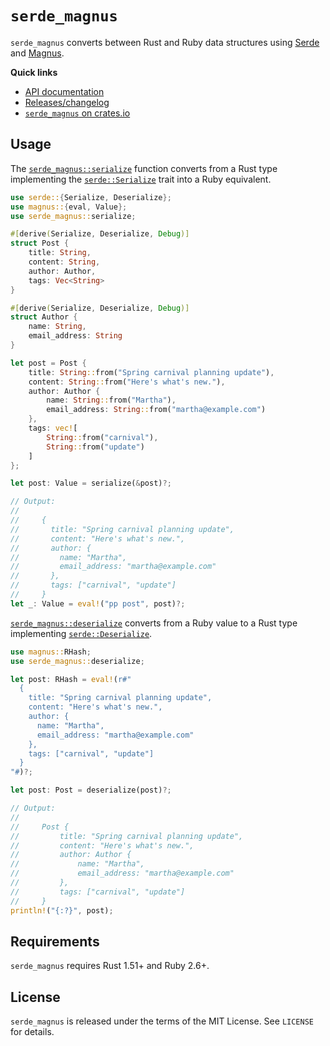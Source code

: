 # `serde_magnus`

`serde_magnus` converts between Rust and Ruby data structures using [Serde] and [Magnus].

[Serde]: https://github.com/serde-rs/serde
[Magnus]: https://github.com/matsadler/magnus

**Quick links**

* [API documentation](https://docs.rs/serde_magnus)
* [Releases/changelog](https://github.com/georgeclaghorn/serde_magnus/releases)
* [`serde_magnus` on crates.io](https://crates.io/crates/serde_magnus)

## Usage

The [`serde_magnus::serialize`] function converts from a Rust type implementing the
[`serde::Serialize`] trait into a Ruby equivalent.

```rust
use serde::{Serialize, Deserialize};
use magnus::{eval, Value};
use serde_magnus::serialize;

#[derive(Serialize, Deserialize, Debug)]
struct Post {
    title: String,
    content: String,
    author: Author,
    tags: Vec<String>
}

#[derive(Serialize, Deserialize, Debug)]
struct Author {
    name: String,
    email_address: String
}

let post = Post {
    title: String::from("Spring carnival planning update"),
    content: String::from("Here's what's new."),
    author: Author {
        name: String::from("Martha"),
        email_address: String::from("martha@example.com")
    },
    tags: vec![
        String::from("carnival"),
        String::from("update")
    ]
};

let post: Value = serialize(&post)?;

// Output:
//
//     {
//       title: "Spring carnival planning update",
//       content: "Here's what's new.",
//       author: {
//         name: "Martha",
//         email_address: "martha@example.com"
//       },
//       tags: ["carnival", "update"]
//     }
let _: Value = eval!("pp post", post)?;
```

[`serde_magnus::deserialize`] converts from a Ruby value to a Rust type implementing
[`serde::Deserialize`].

```rust
use magnus::RHash;
use serde_magnus::deserialize;

let post: RHash = eval!(r#"
  {
    title: "Spring carnival planning update",
    content: "Here's what's new.",
    author: {
      name: "Martha",
      email_address: "martha@example.com"
    },
    tags: ["carnival", "update"]
  }
"#)?;

let post: Post = deserialize(post)?;

// Output:
//
//     Post {
//         title: "Spring carnival planning update",
//         content: "Here's what's new.",
//         author: Author {
//             name: "Martha",
//             email_address: "martha@example.com"
//         },
//         tags: ["carnival", "update"]
//     }
println!("{:?}", post);
```

[`serde_magnus::serialize`]: https://docs.rs/serde_magnus/latest/serde_magnus/fn.serialize.html
[`serde::Serialize`]: https://docs.rs/serde/latest/serde/trait.Serialize.html
[`serde_magnus::deserialize`]: https://docs.rs/serde_magnus/latest/serde_magnus/fn.deserialize.html
[`serde::Deserialize`]: https://docs.rs/serde/latest/serde/trait.Deserialize.html

## Requirements

`serde_magnus` requires Rust 1.51+ and Ruby 2.6+.

## License

`serde_magnus` is released under the terms of the MIT License. See `LICENSE` for details.
